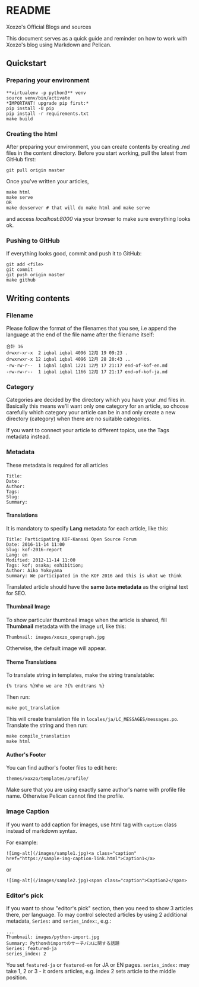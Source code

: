 # README
Xoxzo's Official Blogs and sources

This document serves as a quick guide and reminder on how to work with Xoxzo's
blog using Markdown and Pelican.

## Quickstart

### Preparing your environment

    **virtualenv -p python3** venv
    source venv/bin/activate
    *IMPORTANT! upgrade pip first:*
    pip install -U pip
    pip install -r requirements.txt
    make build

### Creating the html

After preparing your environment, you can create contents by creating .md files
in the content directory. Before you start working, pull the latest from GitHub
first:

    git pull origin master

Once you've written your articles,

    make html
    make serve
    OR 
    make devserver # that will do make html and make serve

and access *localhost:8000* via your browser to make sure everything looks ok.

### Pushing to GitHub

If everything looks good, commit and push it to GitHub:

    git add <file>
    git commit
    git push origin master
    make github

## Writing contents

### Filename

Please follow the format of the filenames that you see, i.e append the language
at the end of the file name after the filename itself:

    合計 16
    drwxr-xr-x  2 iqbal iqbal 4096 12月 19 09:23 .
    drwxrwxr-x 12 iqbal iqbal 4096 12月 28 20:43 ..
    -rw-rw-r--  1 iqbal iqbal 1221 12月 17 21:17 end-of-kof-en.md
    -rw-rw-r--  1 iqbal iqbal 1166 12月 17 21:17 end-of-kof-ja.md

### Category

Categories are decided by the directory which you have your .md files in. Basically
this means we'll want only one category for an article, so choose carefully
which category your article can be in and only create a new directory (category)
when there are no suitable categories.

If you want to connect your article to different topics, use the Tags metadata
instead.

### Metadata

These metadata is required for all articles

    Title: 
    Date: 
    Author: 
    Tags: 
    Slug: 
    Summary: 

#### Translations

It is mandatory to specify **Lang** metadata for each article,
like this:

    Title: Participating KOF-Kansai Open Source Forum
    Date: 2016-11-14 11:00 
    Slug: kof-2016-report
    Lang: en
    Modified: 2012-11-14 11:00
    Tags: kof; osaka; exhibition;
    Author: Aiko Yokoyama
    Summary: We participated in the KOF 2016 and this is what we think

Translated article should have the **same `Date` metadata** as the original text for SEO.

#### Thumbnail Image

To show particular thumbnail image when the article is shared, fill **Thumbnail** metadata with the image url, like this:

    Thumbnail: images/xoxzo_opengraph.jpg

Otherwise, the default image will appear.

#### Theme Translations

To translate string in templates, make the string translatable:

    {% trans %}Who we are ?{% endtrans %}

Then run:

    make pot_translation

This will create translation file in `locales/ja/LC_MESSAGES/messages.po`. Translate
the string and then run:
    
    make compile_translation
    make html

#### Author's Footer

You can find author's footer files to edit here:

    themes/xoxzo/templates/profile/

Make sure that you are using exactly same author's name with profile file name. Otherwise Pelican cannot find the profile.

### Image Caption

If you want to add caption for images, use html tag with `caption` class instead of markdown syntax. 

For example:

    ![img-alt](/images/sample1.jpg)<a class="caption" href="https://sample-img-caption-link.html">Caption1</a>

or

    ![img-alt](/images/sample2.jpg)<span class="caption">Caption2</span>

### Editor's pick

If you want to show "editor's pick" section, then you need to show 3 articles there, per language.
To may control selected articles by using 2 additional metadata, `Series:` and `series_index:`, e.g.:
```
...
Thumbnail: images/python-import.jpg
Summary: Pythonのimportのサーチパスに関する話題
Series: featured-ja
series_index: 2
```
You set `featured-ja` or `featured-en` for JA or EN pages.
`series_index:` may take 1, 2 or 3 - it orders articles, e.g. index 2 sets article to the middle position.
